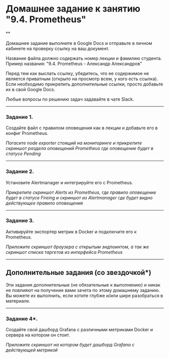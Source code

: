 # Домашнее задание к занятию "9.4. Prometheus"
**

Домашнее задание выполните в Google Docs и отправьте в личном кабинете на проверку ссылку на ваш документ.

Название файла должно содержать номер лекции и фамилию студента. Пример названия: "9.4. Prometheus - Александр Александров"

Перед тем как выслать ссылку, убедитесь, что ее содержимое не является приватным (открыто на просмотр всем, у кого есть ссылка). Если необходимо прикрепить дополнительные ссылки, просто добавьте их в свой Google Docs.

Любые вопросы по решению задач задавайте в чате Slack.

---

### Задание 1. 

Создайте файл с правилом оповещения как в лекции и добавьте его в конфиг Prometheus.

*Погасите node exporter стоящий на мониторинге и прикрепите скриншот раздела оповещений Prometheus где оповещение будет в статусе Pending*

---

### Задание 2. 

Установите Alertmanager и интегрируйте его с Prometheus.

*Прикрепите скриншот Alerts из Prometheus, где правило оповещение будет в статусе Fireing и скриншот из Alertmanager где будет видно действующее правило оповещения*

---

### Задание 3. 

Активируйте экспортер метрик в Docker и подключите его к Prometheus.

*Приложите скриншот браузера с открытым эндпоинтом, а так же скриншот списка таргетов из интерфейса Prometheus*

---
## Дополнительные задания (со звездочкой*)

Эти задания дополнительные (не обязательные к выполнению) и никак не повлияют на получение вами зачета по этому домашнему заданию. Вы можете их выполнить, если хотите глубже и/или шире разобраться в материале.

---

### Задание 4*. 

Создайте свой дашборд Grafana с различными метриками Docker и сервера на котором он стоит.

*Приложите скриншот на котором будет дашборд Grafana с действующей метрикой*
